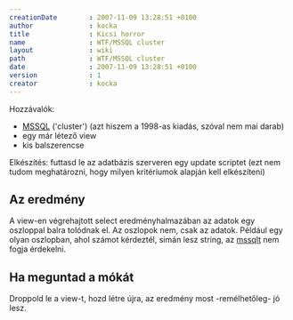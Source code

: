 ```yaml
---
creationDate        : 2007-11-09 13:28:51 +0100 
author              : kocka 
title               : Kicsi horror 
name                : WTF/MSSQL cluster 
layout              : wiki 
path                : WTF/MSSQL cluster 
date                : 2007-11-09 13:28:51 +0100 
version             : 1 
creator             : kocka 
---
```

Hozzávalók: 

*   [MSSQL](../MSSQL.html) ('cluster') (azt hiszem a 1998-as kiadás, szóval nem mai darab)
*   egy már létező view
*   kis balszerencse

Elkészítés: futtasd le az adatbázis szerveren egy update scriptet (ezt nem tudom meghatározni, hogy milyen kritériumok alapján kell elkészíteni)

## Az eredmény

A view-en végrehajtott select eredményhalmazában az adatok egy oszloppal balra tolódnak el. Az oszlopok nem, csak az adatok. Például egy olyan oszlopban, ahol számot kérdeztél, simán lesz string, az [mssqlt](../MSSQL.html) nem fogja érdekelni.

## Ha meguntad a mókát

Droppold le a view-t, hozd létre újra, az eredmény most -remélhetőleg- jó lesz.
